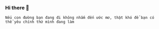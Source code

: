 ### Hi there 👋

<!--
**williamlisci/williamlisci** is a ✨ _special_ ✨ repository because its `README.md` (this file) appears on your GitHub profile.

Here are some ideas to get you started:

- 🔭 I’m currently working on ...
- 🌱 I’m currently learning ...
- 👯 I’m looking to collaborate on ...
- 🤔 I’m looking for help with ...
- 💬 Ask me about ...
- 📫 How to reach me: ...
- 😄 Pronouns: ...
- ⚡ Fun fact: ...
-->
``` Nếu con đường bạn đang đi không nhắm đến ước mơ, thật khó để bạn có thể yêu chính thứ mình đang làm ```
